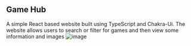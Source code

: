 ## Game Hub
A simple React based website built using TypeScript and Chakra-Ui.
The website allows users to search or filter for games and then view some information and images
![image](https://github.com/LUKEJOHNSON2021/Game-hub/assets/91317157/29934c1b-ec42-4b4a-a9f5-e64ccee9a785)
